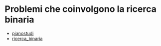 # Problemi che coinvolgono la ricerca binaria

- [pianostudi](../../problemi/pianostudi)
- [ricerca_binaria](../../problemi/ricerca_binaria)
